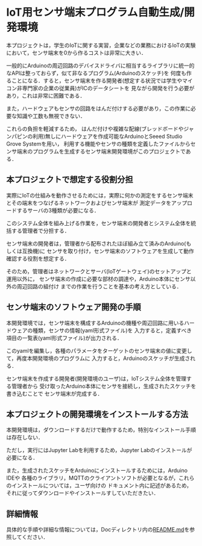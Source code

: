 # IoT用センサ端末プログラム自動生成/開発環境

本プロジェクトは，学生のIoTに関する実習，企業などの業務におけるIoTの実験において，センサ端末を0から作るコストは非常に大きい．

一般的にArduinoの周辺回路のデバイスドライバに相当するライブラリに統一的なAPIは整っておらず，似て非なるプログラム(Arduinoのスケッチ)を
何度も作ることになる．すると，センサ端末を作る開発者(想定する状況では学生やマイコン非専門家の企業の従業員)がICのデータシートを
見ながら開発を行う必要があり，これは非常に困難である．

また，ハードウェアもセンサの回路をはんだ付けする必要があり，この作業に必要な知識や工数も無視できない．

これらの負担を軽減するため，
はんだ付けや複雑な配線(ブレッドボードやジャンパピンの利用)無しにハードウェアを作成可能なArduinoとSeeed Studio Grove Systemを用い，
利用する機能やセンサの種類を定義したファイルからセンサ端末のプログラムを生成するセンサ端末開発環境がこのプロジェクトである．


## 本プロジェクトで想定する役割分担
実際にIoTの仕組みを動作させるためには，実際に何かの測定をするセンサ端末とその端末をつなげるネットワークおよびセンサ端末が
測定データをアップロードするサーバの3種類が必要になる．

このシステム全体を組み上げる作業を，センサ端末の開発者とシステム全体を統括する管理者で分担する．

センサ端末の開発者は，管理者から配布されたほぼ組み立て済みのArduino(もしくは互換機)に
センサを取り付け，センサ端末のソフトウェアを生成して動作確認する役割を想定する．

そのため，管理者はネットワークとサーバ(IoTゲートウェイ)のセットアップと運用以外に，
センサ端末の作成に必要な部材の調達や，Arduino本体にセンサ以外の周辺回路の組付け
までの作業を行うことを基本の考え方としている．


## センサ端末のソフトウェア開発の手順
本開発環境では，センサ端末を構成するArduinoの機種や周辺回路に用いるハードウェアの種類，センサの情報(yaml形式ファイル)を
入力すると，定義すべき項目の一覧表(yaml形式ファイル)が出力される．

このyamlを編集し，各種のパラメータをターゲットのセンサ端末の値に変更して，再度本開発環境のプログラムに
入力すると，Arduinoのスケッチが生成される．

センサ端末を作成する開発者(開発環境のユーザ)は，IoTシステム全体を管理する管理者から
受け取ったArduino本体にセンサを接続し，生成されたスケッチを書き込むことで
センサ端末が完成する．


## 本プロジェクトの開発環境をインストールする方法
本開発環境は，ダウンロードするだけで動作するため，特別なインストール手順は存在しない．

ただし，実行にはJupyter Labを利用するため，Jupyter Labのインストールが必要になる．

また，生成されたスケッチをArduinoにインストールするためには，Arduino IDEや
各種のライブラリ，MQTTのクライアントソフトが必要となるが，これらのインストールについては，ユーザ向けの
ドキュメント内に記述があるため，それに従ってダウンロードやインストールすしていただきたい．


## 詳細情報
具体的な手順や詳細な情報については，Docディレクトリ内の[README.md](Doc/README.md)を参照してください．


